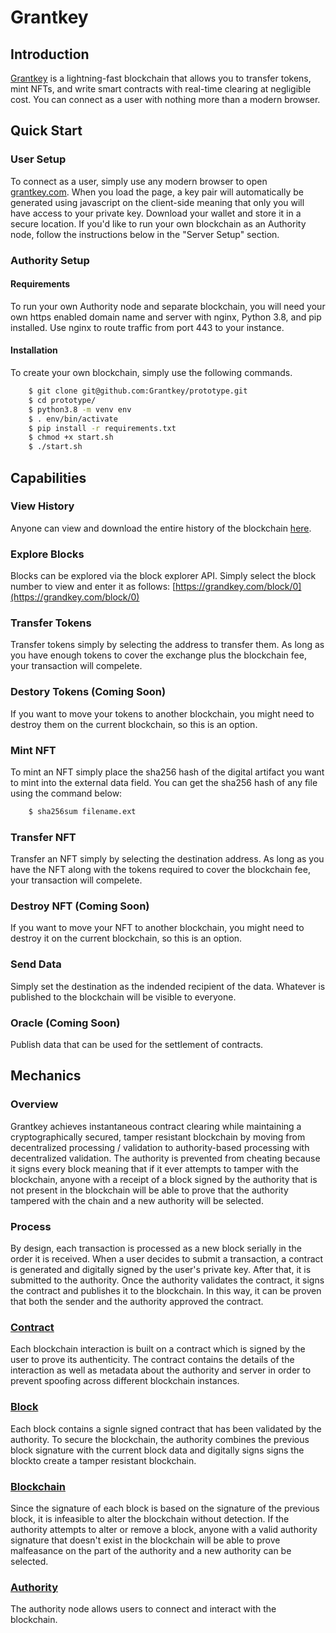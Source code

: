 # Grantkey

## Introduction
[Grantkey](https://grantkey.com) is a lightning-fast blockchain that allows you to transfer tokens, mint NFTs, and write smart contracts with real-time clearing at negligible cost. You can connect as a user with nothing more than a modern browser. 

## Quick Start

### User Setup
To connect as a user, simply use any modern browser to open [grantkey.com](https://grantkey.com). When you load the page, a key pair will automatically be generated using javascript on the client-side meaning that only you will have access to your private key. Download your wallet and store it in a secure location. If you'd like to run your own blockchain as an Authority node, follow the instructions below in the "Server Setup" section.

### Authority Setup

#### Requirements
To run your own Authority node and separate blockchain, you will need your own https enabled domain name and server with nginx, Python 3.8, and pip installed. Use nginx to route traffic from port 443 to your instance.

#### Installation
To create your own blockchain, simply use the following commands.
```bash
    $ git clone git@github.com:Grantkey/prototype.git
    $ cd prototype/
    $ python3.8 -m venv env
    $ . env/bin/activate
    $ pip install -r requirements.txt 
    $ chmod +x start.sh
    $ ./start.sh
```
## Capabilities

### View History
Anyone can view and download the entire history of the blockchain [here](https://grantkey/fullchain/).

### Explore Blocks
Blocks can be explored via the block explorer API. Simply select the block number to view and enter it as follows: [https://grandkey.com/block/0](https://grandkey.com/block/0)

### Transfer Tokens
Transfer tokens simply by selecting the address to transfer them. As long as you have enough tokens to cover the exchange plus the blockchain fee, your transaction will compelete. 

### Destory Tokens (Coming Soon)
If you want to move your tokens to another blockchain, you might need to destroy them on the current blockchain, so this is an option.

### Mint NFT
To mint an NFT simply place the sha256 hash of the digital artifact you want to mint into the external data field. You can get the sha256 hash of any file using the command below:

```bash
    $ sha256sum filename.ext
```
### Transfer NFT
Transfer an NFT simply by selecting the destination address. As long as you have the NFT along with the tokens required to cover the blockchain fee, your transaction will compelete. 

### Destroy NFT (Coming Soon)
If you want to move your NFT to another blockchain, you might need to destroy it on the current blockchain, so this is an option.

### Send Data
Simply set the destination as the indended recipient of the data. Whatever is published to the blockchain will be visible to everyone.

### Oracle (Coming Soon)
Publish data that can be used for the settlement of contracts.

## Mechanics

### Overview
Grantkey achieves instantaneous contract clearing while maintaining a cryptographically secured, tamper resistant blockchain by moving from decentralized processing  / validation to authority-based processing with decentralized validation. The authority is prevented from cheating because it signs every block meaning that if it ever attempts to tamper with the blockchain, anyone with a receipt of a block signed by the authority that is not present in the blockchain will be able to prove that the authority tampered with the chain and a new authority will be selected.

### Process
By design, each transaction is processed as a new block serially in the order it is received. When a user decides to submit a transaction, a contract is generated and digitally signed by the user's private key. After that, it is submitted to the authority. Once the authority validates the contract, it signs the contract and publishes it to the blockchain. In this way, it can be proven that both the sender and the authority approved the contract. 

### [Contract](https://github.com/Grantkey/prototype/blob/master/Contract.py)
Each blockchain interaction is built on a contract which is signed by the user to prove its authenticity. The contract contains the details of the interaction as well as metadata about the authority and server in order to prevent spoofing across different blockchain instances.

### [Block](https://github.com/Grantkey/prototype/blob/master/Block.py)
Each block contains a signle signed contract that has been validated by the authority. To secure the blockchain, the authority combines the previous block signature with the current block data and digitally signs signs the blockto create a tamper resistant blockchain.

### [Blockchain](https://github.com/Grantkey/prototype/blob/master/Blockchain.py)
Since the signature of each block is based on the signature of the previous block, it is infeasible to alter the blockchain without detection. If the authority attempts to alter or remove a block, anyone with a valid authority signature that doesn't exist in the blockchain will be able to prove malfeasance on the part of the authority and a new authority can be selected. 

### [Authority](https://github.com/Grantkey/prototype/blob/master/Authority.py) 
The authority node allows users to connect and interact with the blockchain.
